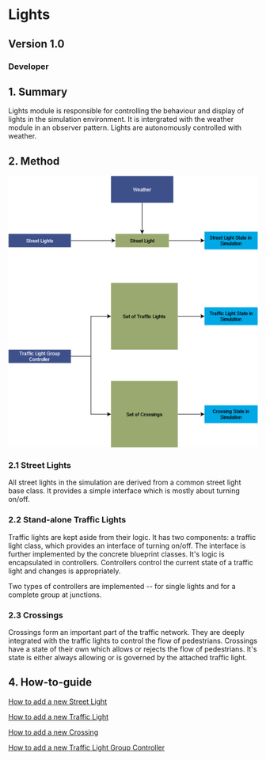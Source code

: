 
# Lights
## Version 1.0
### Developer

## 1. Summary
Lights module is responsible for controlling the behaviour and display of lights in the simulation environment. It is intergrated with the weather module in an observer pattern. Lights are autonomously controlled with weather. 

## 2. Method
![lights flow  chart](resources/lights.png)
### 2.1 Street Lights 
All street lights in the simulation are derived from a common street light base class. It provides a simple interface which is mostly about turning on/off. 

### 2.2 Stand-alone Traffic Lights 
Traffic lights are kept aside from their logic. It has two components: a traffic light class, which provides an interface of turning on/off. The interface is further implemented by the concrete blueprint classes. It's logic is encapsulated in controllers. Controllers control the current state of a traffic light and changes is appropriately. 

Two types of controllers are implemented -- for single lights and for a complete group at junctions. 

### 2.3 Crossings
Crossings form an important part of the traffic network. They are deeply integrated with the traffic lights to control the flow of pedestrians. Crossings have a state of their own which allows or rejects the flow of pedestrians. It's state is either always allowing or is governed by the attached traffic light.   

## 4. How-to-guide
[How to add a new Street Light](LightsModelling.md#street-lights)

[How to add a new Traffic Light](LightsModelling.md#4-how-to-guide)

[How to add a new Crossing](LightsModelling.md#4-how-to-guide)

[How to add a new Traffic Light Group Controller](LightsModelling.md#4-how-to-guide)